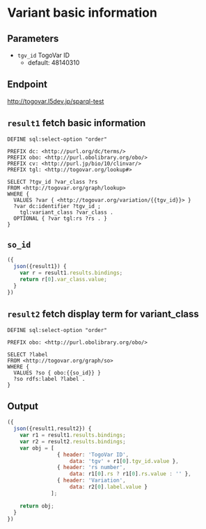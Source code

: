 # Variant basic information

## Parameters

* `tgv_id` TogoVar ID
  * default: 48140310

## Endpoint

http://togovar.l5dev.jp/sparql-test

## `result1` fetch basic information

```sparql
DEFINE sql:select-option "order"

PREFIX dc: <http://purl.org/dc/terms/>
PREFIX obo: <http://purl.obolibrary.org/obo/>
PREFIX cv: <http://purl.jp/bio/10/clinvar/>
PREFIX tgl: <http://togovar.org/lookup#>

SELECT ?tgv_id ?var_class ?rs
FROM <http://togovar.org/graph/lookup>
WHERE {
  VALUES ?var { <http://togovar.org/variation/{{tgv_id}}> }
  ?var dc:identifier ?tgv_id ;
    tgl:variant_class ?var_class .
  OPTIONAL { ?var tgl:rs ?rs . }
}
```

## `so_id`

```javascript
({
  json({result1}) {
    var r = result1.results.bindings;
    return r[0].var_class.value;
  }
})
```

## `result2` fetch display term for variant_class

```sparql
DEFINE sql:select-option "order"

PREFIX obo: <http://purl.obolibrary.org/obo/>

SELECT ?label
FROM <http://togovar.org/graph/so>
WHERE {
  VALUES ?so { obo:{{so_id}} }
  ?so rdfs:label ?label .
}
```

## Output

```javascript
({
  json({result1,result2}) {
    var r1 = result1.results.bindings;
    var r2 = result2.results.bindings;
    var obj = [
                { header: 'TogoVar ID',
                    data: 'tgv' + r1[0].tgv_id.value },
                { header: 'rs number',
                    data: r1[0].rs ? r1[0].rs.value : '' },
                { header: 'Variation',
                    data: r2[0].label.value }
              ];

    return obj;
  }
})
```
